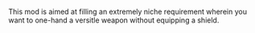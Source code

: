 This mod is aimed at filling an extremely niche requirement wherein you want to one-hand a versitle weapon without equipping a shield.
